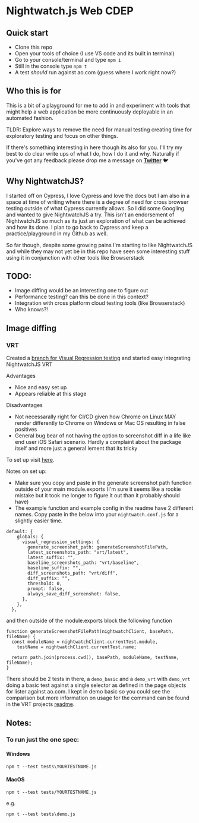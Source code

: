 # Nightwatch.js Web CDEP

## Quick start

- Clone this repo
- Open your tools of choice (I use VS code and its built in terminal)
- Go to your console/terminal and type `npm i`
- Still in the console type `npm t`
- A test _should_ run against ao.com (guess where I work right now?)

## Who this is for

This is a bit of a playground for me to add in and experiment with tools that might help a web application be more continuously deployable in an automated fashion.

TLDR: Explore ways to remove the need for manual testing creating time for exploratory testing and focus on other things.

If there's something interesting in here though its also for you. I'll try my best to do clear write ups of what I do, how I do it and why. Naturally if you've got any feedback please drop me a message on **[Twitter](https://twitter.com/steveycee)** 🐦

## Why NightwatchJS?

I started off on Cypress, I love Cypress and love the docs but I am also in a space at time of writing where there is a degree of need for cross browser testing outside of what Cypress currently allows. So I did some Googling and wanted to give NightwatchJS a try. This isn't an endorsement of NightwatchJS so much as its just an exploration of what can be achieved and how its done. I plan to go back to Cypress and keep a practice/playground in my Github as well.

So far though, despite some growing pains I'm starting to like NightwatchJS and while they may not yet be in this repo have seen some interesting stuff using it in conjunction with other tools like Browserstack

## TODO:

- Image diffing would be an interesting one to figure out
- Performance testing? can this be done in this context?
- Integration with cross platform cloud testing tools (like Browserstack)
- Who knows?!

## Image diffing

### VRT

Created a [branch for Visual Regression testing]('https://github.com/steveycee/nightwatch-web-cdep/tree/image-diff-experiment') and started easy integrating NightwatchJS VRT

Advantages

- Nice and easy set up
- Appears reliable at this stage

Disadvantages

- Not necessarally right for CI/CD given how Chrome on Linux MAY render differently to Chrome on Windows or Mac OS resulting in false positives
- General bug bear of not having the option to screenshot diff in a life like end user iOS Safari scenario. Hardly a complaint about the package itself and more just a general lement that its tricky

To set up visit [here]('https://www.npmjs.com/package/nightwatch-vrt').

Notes on set up:

- Make sure you copy and paste in the generate screenshot path function outside of your main module.exports (I'm sure it seems like a rookie mistake but it took me longer to figure it out than it probably should have)
- The example function and example config in the readme have 2 different names. Copy paste in the below into your `nightwatch.conf.js` for a slightly easier time.

```
default: {
    globals: {
      visual_regression_settings: {
        generate_screenshot_path: generateScreenshotFilePath,
        latest_screenshots_path: "vrt/latest",
        latest_suffix: "",
        baseline_screenshots_path: "vrt/baseline",
        baseline_suffix: "",
        diff_screenshots_path: "vrt/diff",
        diff_suffix: "",
        threshold: 0,
        prompt: false,
        always_save_diff_screenshot: false,
      },
    },
  },
```

and then outside of the module.exports block the following function

```
function generateScreenshotFilePath(nightwatchClient, basePath, fileName) {
  const moduleName = nightwatchClient.currentTest.module,
    testName = nightwatchClient.currentTest.name;

  return path.join(process.cwd(), basePath, moduleName, testName, fileName);
}
```

There should be 2 tests in there, a `demo_basic` and a `demo_vrt` with `demo_vrt` doing a basic test against a single selector as defined in the page objects for lister against ao.com. I kept in demo basic so you could see the comparison but more information on usage for the command can be found in the VRT projects [readme]('https://www.npmjs.com/package/nightwatch-vrt').

## Notes:

### To run just the one spec:

#### Windows

`npm t --test tests\YOURTESTNAME.js`

#### MacOS

`npm t --test tests/YOURTESTNAME.js`

e.g.

`npm t --test tests\demo.js`

